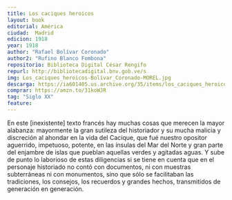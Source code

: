 ```yaml
---
title: Los caciques heroicos
layout: book
editorial: América
ciudad:  Madrid
edicion: 1918
year: 1918
author: "Rafael Bolívar Coronado"
author2: "Rufino Blanco Fombona"
repositorio: Biblioteca Digital César Rengifo
repurl: http://bibliotecadigital.bnv.gob.ve/s
img: Los_caciques_heroicos-Bolivar_Coronado-MOREL.jpg
descarga: https://ia601405.us.archive.org/35/items/los_caciques_heroicos/los_caciques_heroicos.pdf
comprar: https://amzn.to/31koWJR
tag: "Siglo XX"
feature:
---
```

 

En este [inexistente] texto francés hay muchas cosas que merecen la mayor alabanza: mayor­mente la gran sutileza del historiador y su mucha malicia y discreción al ahondar en la vida del Cacique, que fué nuestro opo­sitor aguerrido, impetuoso, potente, en las ínsulas del Mar del Norte y gran par­te del enjambre de islas que pueblan aquellas verdes y agitadas aguas.
Y sube de punto lo laborioso de estas diligencias si se tiene en cuenta que en el personaje historiado no contó con docu­mentos, ni con muestras subterráneas ni con monumentos, sino que sólo se facili­taban las tradiciones, los consejos, los re­cuerdos y grandes hechos, transmitidos de generación en generación.